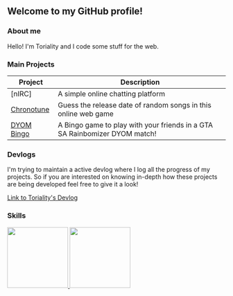 ## Welcome to my GitHub profile!

### About me

Hello! I'm Toriality and I code some stuff for the web.

### Main Projects

| Project | Description |
| - | - |
| [nIRC] | A simple online chatting platform |
| [Chronotune](https://github.com/Toriality/Chronotune) | Guess the release date of random songs in this online web game |
| [DYOM Bingo](https://github.com/Toriality/DYOM-Bingo) | A Bingo game to play with your friends in a GTA SA Rainbomizer DYOM match! |

### Devlogs

I'm trying to maintain a active devlog where I log all the progress of my projects. So if you are interested on knowing in-depth how these projects are being developed feel free to give it a look!

[Link to Toriality's Devlog](https://github.com/Toriality/my-devlog)

### Skills

<div>
  <a href="http://github.com/Toriality">
   <img height="140em"  src="https://github-readme-stats.vercel.app/api?username=toriality&count_private=true&hide=issues&show_icons=true&theme=material-palenight">
   <img height="140em"  src="https://github-readme-stats.vercel.app/api/top-langs/?username=toriality&exclude_repo=DYOM&theme=material-palenight&layout=compact">
  </a>
</div>

